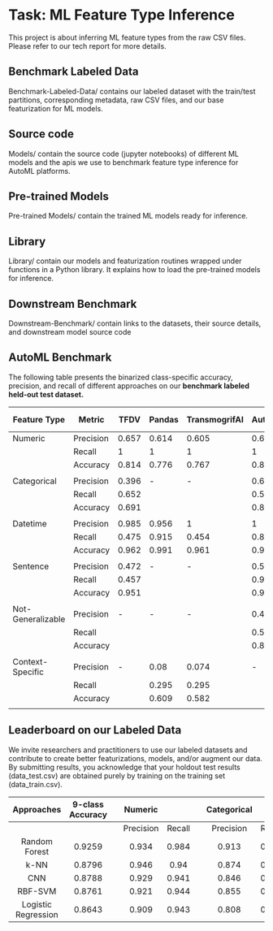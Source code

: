 <meta name="robots" content="noindex">

# Task: ML Feature Type Inference

This project is about inferring ML feature types from the raw CSV files. Please refer to our tech report for more details.


## Benchmark Labeled Data

Benchmark-Labeled-Data/ contains our labeled dataset with the train/test partitions, corresponding metadata, raw CSV files, and our base featurization for ML models.

## Source code

Models/ contain the source code (jupyter notebooks) of different ML models and the apis we use to benchmark feature type inference for AutoML platforms.

## Pre-trained Models

Pre-trained Models/ contain the trained ML models ready for inference.

## Library

Library/ contain our models and featurization routines wrapped under functions in a Python library. It explains how to load the pre-trained models for inference.

## Downstream Benchmark

Downstream-Benchmark/ contain links to the datasets, their source details, and downstream model source code


## AutoML Benchmark

The following table presents the binarized class-specific accuracy, precision, and recall of different approaches on our **benchmark labeled held-out test dataset.**

| Feature Type          | Metric           |     TFDV          |     Pandas    |     TransmogrifAI    |     AutoGluon     |     Log Reg       |     CNN           |     Rand   Forest    |
|-----------------------|------------------|-------------------|---------------|----------------------|-------------------|-------------------|-------------------|----------------------|
|     Numeric           |     Precision    |     0.657         |     0.614     |     0.605            |     0.646         |     0.909         |     0.929         |     0.934            |
|                       |     Recall       |     1             |     1         |     1                |     1             |     0.943         |     0.941         |     0.984            |
|                       |     Accuracy     |     0.814         |     0.776     |     0.767            |     0.805         |     0.946         |     0.953         |     0.97             |
|                       |                  |                   |               |                      |                   |                   |                   |                      |
|     Categorical       |     Precision    |     0.396         |     -         |     -                |     0.667         |     0.808         |     0.846         |     0.913            |
|                       |     Recall       |     0.652         |               |                      |     0.534         |     0.884         |     0.928         |     0.943            |
|                       |     Accuracy     |     0.691         |               |                      |     0.831         |     0.925         |     0.945         |     0.966            |
|                       |                  |                   |               |                      |                   |                   |                   |                      |
|     Datetime          |     Precision    |     0.985         |     0.956     |     1                |     1             |     0.951         |     0.925         |     0.945            |
|                       |     Recall       |     0.475         |     0.915     |     0.454            |     0.844         |     0.972         |     0.965         |     0.972            |
|                       |     Accuracy     |     0.962         |     0.991     |     0.961            |     0.989         |     0.994         |     0.992         |     0.994            |
|                       |                  |                   |               |                      |                   |                   |                   |                      |
|     Sentence          |     Precision    |     0.472         |     -         |     -                |     0.516         |     0.913         |     0.725         |     0.865            |
|                       |     Recall       |     0.457         |               |                      |     0.902         |     0.793         |     0.804         |     0.902            |
|                       |     Accuracy     |     0.951         |               |                      |     0.956         |     0.987         |     0.977         |     0.989            |
|                       |                  |                   |               |                      |                   |                   |                   |                      |
|     Not-Generalizable |     Precision    |     -             |     -         |     -                |     0.465         |     0.732         |     0.81          |     0.934            |
|                       |     Recall       |                   |               |                      |     0.53          |     0.732         |     0.66          |     0.86             |
|                       |     Accuracy     |                   |               |                      |     0.883         |     0.947         |     0.937         |     0.978            |
|                       |                  |                   |               |                      |                   |                   |                   |                      |
|     Context-Specific  |     Precision    |     -             |     0.08      |     0.074            |     -             |     0.747         |     0.741         |     0.859            |
|                       |     Recall       |                   |     0.295     |     0.295            |                   |     0.621         |     0.663         |     0.705            |
|                       |     Accuracy     |                   |     0.609     |     0.582            |                   |     0.944         |     0.946         |     0.961            |
|                       |                  |                   |               |                      |                   |                   |                   |                      |

<!-- ![TableComparison](images/table_comparison.png) -->


## Leaderboard on our Labeled Data

We invite researchers and practitioners to use our labeled datasets and contribute to create better featurizations, models, and/or augment our data. By submitting results, you acknowledge that your holdout test results (data_test.csv) are obtained purely by training on the training set (data_train.csv).

<!-- ![TableAccuracy](images/table_models_all.png) -->

|                                                 Approaches                                               |     9-class      Accuracy    |   |      Numeric     |               |   |     Categorical    |               |   |      Datetime    |               |   |      Sentence    |               |   |        URL       |               |   |     Embedded   Number    |               |   |        List      |               |   |     Not-Generalizable    |               |   |     Context-Specific    |               |   |
|:--------------------------------------------------------------------------------------------------------:|:----------------------------:|---|:----------------:|:-------------:|---|:------------------:|:-------------:|---|:----------------:|:-------------:|---|:----------------:|:-------------:|---|:----------------:|:-------------:|---|:------------------------:|:-------------:|---|:----------------:|:-------------:|---|:------------------------:|:-------------:|---|:-----------------------:|:-------------:|---|
|                                                                                                          |                              |   |     Precision    |     Recall    |   |      Precision     |     Recall    |   |     Precision    |     Recall    |   |     Precision    |     Recall    |   |     Precision    |     Recall    |   |         Precision        |     Recall    |   |     Precision    |     Recall    |   |         Precision        |     Recall    |   |         Precision       |     Recall    |   |
|     Random Forest       |             0.9259           |   |       0.934      |      0.984    |   |        0.913       |      0.943    |   |       0.945      |      0.972    |   |       0.865      |      0.902    |   |       0.968      |      0.938    |   |           0.929          |      0.929    |   |         1        |      0.827    |   |           0.934          |      0.86     |   |           0.859         |      0.705    |   |
|     k-NN                |             0.8796           |   |       0.946      |      0.94     |   |        0.874       |      0.884    |   |       0.914      |      0.952    |   |       0.841      |      0.796    |   |         1        |      0.909    |   |           0.842          |      0.885    |   |        0.87      |      0.769    |   |           0.838          |      0.801    |   |           0.681         |      0.722    |   |
|     CNN                 |             0.8788           |   |       0.929      |      0.941    |   |        0.846       |      0.928    |   |       0.925      |      0.965    |   |       0.725      |      0.804    |   |       0.828      |      0.75     |   |           0.747          |      0.717    |   |       0.732      |      0.577    |   |            0.81          |      0.693    |   |           0.741         |      0.663    |   |
|     RBF-SVM             |             0.8761           |   |       0.921      |      0.944    |   |        0.855       |      0.885    |   |         1        |      0.963    |   |       0.879      |      0.624    |   |       0.967      |      0.879    |   |           0.955          |      0.972    |   |       0.542      |      0.907    |   |           0.832          |      0.796    |   |           0.768         |      0.676    |   |
|     Logistic Regression |             0.8643           |   |       0.909      |      0.943    |   |        0.808       |      0.884    |   |       0.951      |      0.972    |   |       0.913      |      0.793    |   |       0.939      |      0.969    |   |           0.919          |      0.919    |   |        0.93      |      0.769    |   |           0.732          |      0.66     |   |           0.747         |      0.621    |   |
